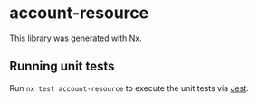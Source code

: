 # account-resource

This library was generated with [Nx](https://nx.dev).

## Running unit tests

Run `nx test account-resource` to execute the unit tests via [Jest](https://jestjs.io).
